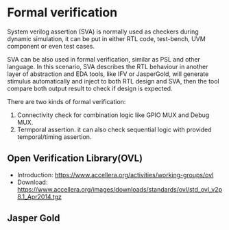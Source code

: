 # Formal verification

System verilog assertion (SVA) is normally used as checkers during dynamic simulation, it can be put in either RTL code, test-bench, UVM component or even test cases.

SVA can be also used in formal verification, similar as PSL and other language. In this scenario, SVA describes the RTL behaviour in another layer of abstraction and EDA tools, like IFV or JasperGold, will generate stimulus automatically and inject to both RTL design and SVA, then the tool compare both output result to check if design is expected.

There are two kinds of formal verification:

1. Connectivity check for combination logic like GPIO MUX and Debug MUX.
2. Termporal assertion. it can also check sequential logic with provided temporal/timing assertion.


## Open Verification Library(OVL)
- Introduction: https://www.accellera.org/activities/working-groups/ovl
- Download: https://www.accellera.org/images/downloads/standards/ovl/std_ovl_v2p8.1_Apr2014.tgz

## Jasper Gold

